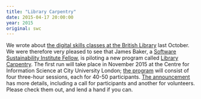 ```yaml
---
title: "Library Carpentry"
date: 2015-04-17 20:00:00
year: 2015
original: swc
---
```

<p>
  We wrote about
  <a href="{{site.baseurl}}/blog/2014/10/british-library-courses.html">the digital skills classes at the British Library</a>
  last October.
  We were therefore very pleased to see that James Baker,
  a <a href="http://britishlibrary.typepad.co.uk/digital-scholarship/2014/12/software-sustainbility-institute-fellowship.html">Software Sustainability Institute Fellow</a>,
  is piloting a new program called
  <a href="http://britishlibrary.typepad.co.uk/digital-scholarship/2015/04/library-carpentry-call-for-volunteers-call-for-participants.html">Library Carpentry</a>.
  The first run will take place in November 2015
  at the Centre for Information Science
  at City University London;
  <a href="http://librarycarpentry.github.io/city-november-2015/">the program</a>
  will consist of four three-hour sessions,
  each for 40-50 participants.
  <a href="http://britishlibrary.typepad.co.uk/digital-scholarship/2015/04/library-carpentry-call-for-volunteers-call-for-participants.html">The announcement</a>
  has more details,
  including a call for participants and another for volunteers.
  Please check them out,
  and lend a hand if you can.
</p>
